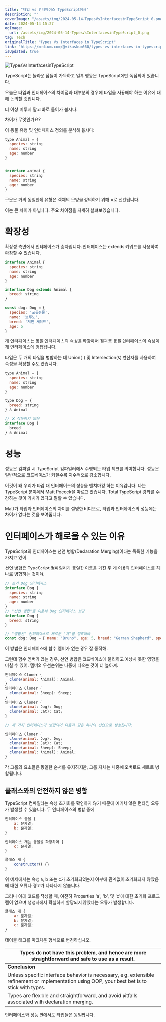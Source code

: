 ```yaml
---
title: "타입 vs 인터페이스 TypeScript에서"
description: ""
coverImage: "/assets/img/2024-05-14-TypesVsInterfacesinTypeScript_0.png"
date: 2024-05-14 15:27
ogImage: 
  url: /assets/img/2024-05-14-TypesVsInterfacesinTypeScript_0.png
tag: Tech
originalTitle: "Types Vs Interfaces in TypeScript"
link: "https://medium.com/@vikaskum660/types-vs-interfaces-in-typescript-053a3d6c4dc1"
isUpdated: true
---
```






![TypesVsInterfacesinTypeScript](/assets/img/2024-05-14-TypesVsInterfacesinTypeScript_0.png)

TypeScript는 놀라운 점들이 가득하고 일부 행동은 TypeScript에만 독점되어 있습니다.

오늘은 타입과 인터페이스의 차이점과 대부분의 경우에 타입을 사용해야 하는 이유에 대해 논의할 것입니다.

더 이상 미루지 말고 바로 들어가 봅시다.




차이가 무엇인가요?

이 동물 유형 및 인터페이스 정의를 분석해 봅시다:

```js
type Animal = {
  species: string
  name: string
  age: number
}


interface Animal {
  species: string
  name: string
  age: number
}
```

구문은 거의 동일한데 유형은 객체의 모양을 정의하기 위해 =로 선언됩니다.



이는 큰 차이가 아닙니다. 주요 차이점을 자세히 살펴보겠습니다.

# 확장성

확장성 측면에서 인터페이스가 승자입니다. 인터페이스는 extends 키워드를 사용하여 확장할 수 있습니다.

```js
interface Animal {
  species: string
  name: string
  age: number
}

interface Dog extends Animal {
  breed: string
}

const dog: Dog = {
  species: '포유동물',
  name: '브루노',
  breed: '저먼 셰퍼드',
  age: 5
}
```



개 인터페이스는 동물 인터페이스의 속성을 확장하며 결과로 동물 인터페이스의 속성이 개 인터페이스에 병합됩니다.

타입은 두 개의 타입을 병합하는 데 Union(`|`) 및 Intersection(`&`) 연산자를 사용하여 속성을 확장할 수도 있습니다.

```js
type Animal = {
  species: string
  name: string
  age: number
}

type Dog = {
  breed: string
} & Animal

// ❌ 작동하지 않음
interface Dog {
  breed 
} & Animal
```

# 성능



성능은 컴파일 시 TypeScript 컴파일러에서 수행되는 타입 체크를 의미합니다.
성능은 일반적으로 코드베이스가 커질수록 지수적으로 감소합니다.

이것이 왜 우리가 타입 대 인터페이스의 성능을 벤치마킹 하는 이유입니다.
나는 TypeScript 분야에서 Matt Pocock을 따르고 있습니다. Total TypeScript 강좌를 수강하는 것이 가치가 있다고 말할 수 있습니다.

Matt가 타입과 인터페이스의 차이를 설명한 비디오로, 타입과 인터페이스의 성능에는 차이가 없다는 것을 보여줍니다.

# 인터페이스가 해로울 수 있는 이유



TypeScript의 인터페이스는 선언 병합(Declaration Merging)이라는 독특한 기능을 가지고 있어.

선언 병합은 TypeScript 컴파일러가 동일한 이름을 가진 두 개 이상의 인터페이스를 하나로 병합하는 것이야.

```js
// 초기 Dog 인터페이스
interface Dog {
  species: string
  name: string
  age: number
}
// "선언 병합"을 이용해 Dog 인터페이스 보강
interface Dog {
  breed: string
}

// "병합된" 인터페이스로 새로운 "개"를 정의해봐
const dog: Dog = { name: "Bruno", age: 5, breed: "German Shepherd", species: "Mamamal" }
```

이 방법은 인터페이스에 함수 멤버가 없는 경우 잘 동작해.

그런데 함수 멤버가 있는 경우, 선언 병합은 코드베이스에 불리하고 예상치 못한 영향을 미칠 수 있어. 멤버의 우선순위는 나중에 나오는 것이 더 높아져.



```js
인터페이스 Cloner {
  clone(animal: Animal): Animal;
}
인터페이스 Cloner {
  clone(animal: Sheep): Sheep;
}
인터페이스 Cloner {
  clone(animal: Dog): Dog;
  clone(animal: Cat): Cat;
}

// 세 가지 인터페이스가 병합되어 다음과 같은 하나의 선언으로 생성됩니다:

인터페이스 Cloner {
  clone(animal: Dog): Dog;
  clone(animal: Cat): Cat;
  clone(animal: Sheep): Sheep;
  clone(animal: Animal): Animal;
}
```

각 그룹의 요소들은 동일한 순서를 유지하지만, 그룹 자체는 나중에 오버로드 세트로 병합됩니다.

## 클래스와의 안전하지 않은 병합

TypeScript 컴파일러는 속성 초기화를 확인하지 않기 때문에 예기치 않은 런타임 오류가 발생할 수 있습니다.
두 인터페이스의 병합 중에



```js
인터페이스 동물 {
    a: 문자열;
    b: 문자열;
}

인터페이스 개는 동물을 확장하며 {
    c: 문자열;
}

클래스 개 {
    constructor() {}
}
```

위 예제에서는 속성 a, b 또는 c가 초기화되었는지 여부에 관계없이 초기화되지 않았음에 대한 오류나 경고가 나타나지 않습니다.

그러나 아래 코드를 작성할 때, 여전히 Properties 'a', 'b', 및 'c'에 대한 초기화 프로그램이 없으며 생성자에서 확실하게 할당되지 않았다는 오류가 발생합니다.

```js
클래스 개 {
    a: 문자열;
    b: 문자열;
    c: 문자열;
}
```



테이블 태그를 마크다운 형식으로 변경하십시오.

| Types do not have this problem, and hence are more straightforward and safe to use as a result.                        |
|--------------------------------------------------------------------------------------------------------------------------|
| **Conclusion**                                                                                                          |
| Unless specific interface behavior is necessary, e.g. extensible refinement or implementation using OOP, your best bet is to stick with types. |
| Types are flexible and straightforward, and avoid pitfalls associated with declaration merging.                         |



인터페이스와 성능 면에서도 타입들은 동일합니다.